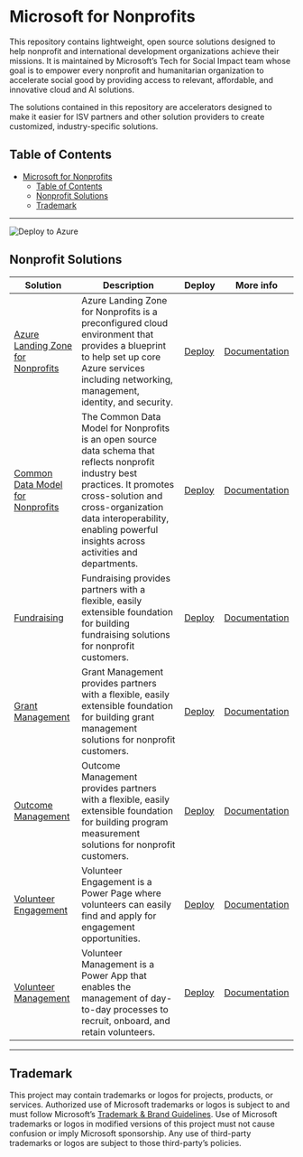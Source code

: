 # Microsoft for Nonprofits

This repository contains lightweight, open source solutions designed to help nonprofit and international development organizations achieve their missions. It is maintained by Microsoft’s Tech for Social Impact team whose goal is to empower every nonprofit and humanitarian organization to accelerate social good by providing access to relevant, affordable, and innovative cloud and AI solutions.

The solutions contained in this repository are accelerators designed to make it easier for ISV partners and other solution providers to create customized, industry-specific solutions.

## Table of Contents

- [Microsoft for Nonprofits](#microsoft-for-nonprofits)
  - [Table of Contents](#table-of-contents)
  - [Nonprofit Solutions](#nonprofit-solutions)
  - [Trademark](#trademark)

---
![Deploy to Azure](https://aka.ms/deploytoazurebutton)

## Nonprofit Solutions

| **Solution**                                    | **Description**                                                                                                    | **Deploy** | **More info** |
|-------------------------------------------------|--------------------------------------------------------------------------------------------------------------------|------------|---------------|
| [Azure Landing Zone for Nonprofits](./AzureLandingZoneforNonprofits/README.md) | Azure Landing Zone for Nonprofits is a preconfigured cloud environment that provides a blueprint to help set up core Azure services including networking, management, identity, and security. | [Deploy](./Documents/ALZBuildAndDeploy.md) | [Documentation](https://learn.microsoft.com/en-us/industry/nonprofit/azure-landing-zone) |
| [Common Data Model for Nonprofits](./CommonDataModelforNonprofits/README.md) | The Common Data Model for Nonprofits is an open source data schema that reflects nonprofit industry best practices. It promotes cross-solution and cross-organization data interoperability, enabling powerful insights across activities and departments. | [Deploy](./Documents/DataverseBuildAndDeploy.md) | [Documentation](https://aka.ms/DocsCDMforNonprofits) |
| [Fundraising](./Fundraising/README.md)                     | Fundraising provides partners with a flexible, easily extensible foundation for building fundraising solutions for nonprofit customers. | [Deploy](./Documents/DataverseBuildAndDeploy.md) | [Documentation](https://learn.microsoft.com/en-us/industry/nonprofit/fundraising) |
| [Grant Management](./GrantManagement/README.md)           | Grant Management provides partners with a flexible, easily extensible foundation for building grant management solutions for nonprofit customers. | [Deploy](./Documents/DataverseBuildAndDeploy.md) | [Documentation](https://learn.microsoft.com/en-us/industry/nonprofit/grant-management) |
| [Outcome Management](./OutcomeManagement/README.md)       | Outcome Management provides partners with a flexible, easily extensible foundation for building program measurement solutions for nonprofit customers. | [Deploy](./Documents/DataverseBuildAndDeploy.md) | [Documentation](https://learn.microsoft.com/en-us/industry/nonprofit/outcome-management) |
| [Volunteer Engagement](./VolunteerEngagement/README.md)   | Volunteer Engagement is a Power Page where volunteers can easily find and apply for engagement opportunities. | [Deploy](./Documents/PortalBuildAndDeploy.md) | [Documentation](https://learn.microsoft.com/en-us/industry/nonprofit/volunteer-engagement-use) |
| [Volunteer Management](./VolunteerManagement/README.md)   | Volunteer Management is a Power App that enables the management of day-to-day processes to recruit, onboard, and retain volunteers. | [Deploy](./Documents/DataverseBuildAndDeploy.md) | [Documentation](https://learn.microsoft.com/en-us/industry/nonprofit/volunteer-management-use) |

---

## Trademark

This project may contain trademarks or logos for projects, products, or services. Authorized use of Microsoft trademarks or logos is subject to and must follow Microsoft’s [Trademark & Brand Guidelines](https://www.microsoft.com/en-us/legal/intellectualproperty/trademarks). Use of Microsoft trademarks or logos in modified versions of this project must not cause confusion or imply Microsoft sponsorship. Any use of third-party trademarks or logos are subject to those third-party’s policies.
